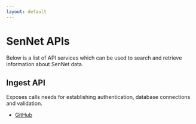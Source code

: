 ```yaml
---
layout: default
---
```


# SenNet APIs
Below is a list of API services which can be used to search and retrieve information about SenNet data.

## Ingest API
Exposes calls needs for establishing authentication, database connections and validation.
- [GitHub](https://github.com/sennetconsortium/ingest-api)